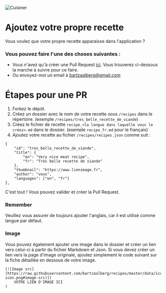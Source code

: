 ![Cuisiner](https://raw.githubusercontent.com/bartzaalberg/recipes/master/recipes/your_own_recipe/cooking.jpeg)

# Ajoutez votre propre recette

Vous voulez que votre propre recette apparaisse dans l'application ?

### Vous pouvez faire l'une des choses suivantes :

* Vous n'avez qu'à créer une Pull Request [ici](https://github.com/bartzaalberg/recipes). Vous trouverez ci-dessous la marche à suivre pour ce faire.
* Ou envoyez-moi un email à bartzaalberg@gmail.com

# Étapes pour une PR

1. Forkez le dépôt.
2. Créez un dossier avec le nom de votre recette sous `/recipes` dans le répertoire. (exemple `/recipes/tres_belle_recette_de_viande`)
3. Créez le fichier de recette `recipe_<la langue dans laquelle vous le créez>.md` dans le dossier. (exemple `recipe_fr.md` pour le français)
4. Ajoutez votre recette au fichier `/recipes/recipes.json` comme suit :
```
{
    "id": "tres_belle_recette_de_viande",
    "title": {
        "en": "Very nice meat recipe",
        "fr": "Très belle recette de viande"
    },
    "thumbnail": "https://www.lienimage.fr",
    "author": "vous",
    "languages": ["en", "fr"]
},
```

C'est tout ! Vous pouvez valider et créer la Pull Request.

### Remember

Veuillez vous assurer de toujours ajouter l'anglais, car il est utilisé comme langue par défaut.

### Image

Vous pouvez également ajouter une image dans le dossier et créer un lien vers celui-ci à partir du fichier Markdown et Json. Si vous devez créer un lien vers la page d'image originale, ajoutez simplement le code suivant sur la fiche détaillée en dessous de votre image.
```
[![Image src](https://raw.githubusercontent.com/bartzaalberg/recipes/master/data/icons/camera-icon.png#image-src)](
    VOTRE LIEN D'IMAGE ICI
)
```
